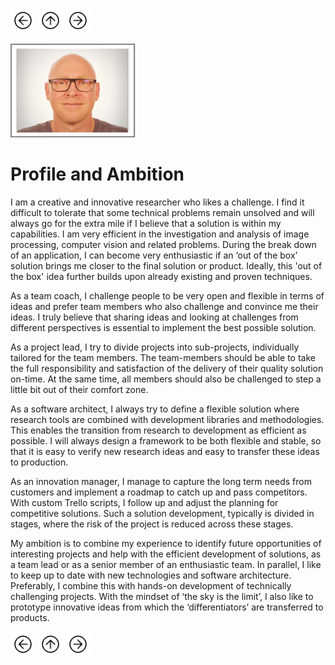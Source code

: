 <a href="CR.html"><img src="images/prev.png" width="40" height="40"></a>
<a href="index.html"><img src="images/back.png" width="40" height="40"></a>
<a href="Education.html"><img src="images/next.png" width="40" height="40"></a>

<a href="https://gearlux.github.io/"><img src="images/Profile.png" width="200" height="150"></a>

# Profile and Ambition

I am a creative and innovative researcher who likes a challenge. 
I find it difficult to tolerate that some technical problems remain unsolved and will always go for the extra mile if I believe that a solution is within my capabilities. 
I am very efficient in the investigation and analysis of image processing, computer vision and related problems. 
During the break down of an application, I can become very enthusiastic if an ‘out of the box’ solution brings me closer to the final solution or product.
Ideally, this 'out of the box' idea further builds upon already existing and proven techniques.

As a team coach, I challenge people to be very open and flexible in terms of ideas and prefer team members who also challenge and convince me their ideas. 
I truly believe that sharing ideas and looking at challenges from different perspectives is essential to implement the best possible solution. 

As a project lead, I try to divide projects into sub-projects, individually tailored for the team members.
The team-members should be able to take the full responsibility and satisfaction of the delivery of their quality solution on-time. 
At the same time, all members should also be challenged to step a little bit out of their comfort zone.

As a software architect, I always try to define a flexible solution where research tools are combined with development libraries and methodologies.
This enables the transition from research to development as efficient as possible. 
I will always design a framework to be both flexible and stable, so that it is easy to verify new research ideas and easy to transfer these ideas to production.

As an innovation manager, I manage to capture the long term needs from customers and implement a roadmap to catch up and pass competitors. 
With custom Trello scripts, I follow up and adjust the planning for competitive solutions. 
Such a solution development, typically is divided in stages, where the risk of the project is reduced across these stages.

My ambition is to combine my experience to identify future opportunities of interesting projects and help with the efficient development of solutions, as a team lead or as a senior member of an enthusiastic team.
In parallel, I like to keep up to date with new technologies and software architecture.
Preferably, I combine this with hands-on development of technically challenging projects.
With the mindset of ‘the sky is the limit’, I also like to prototype innovative ideas from which the ‘differentiators’ are transferred to products.

<a href="CR.html"><img src="images/prev.png" width="40" height="40"></a>
<a href="index.html"><img src="images/back.png" width="40" height="40"></a>
<a href="Education.html"><img src="images/next.png" width="40" height="40"></a>

